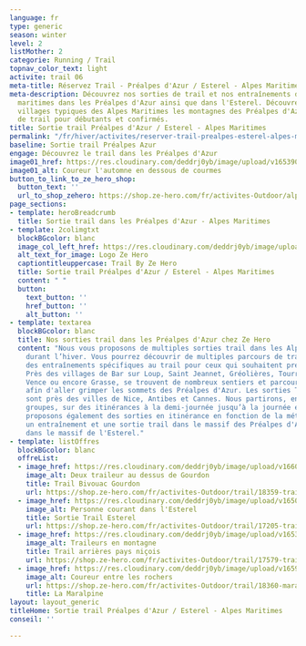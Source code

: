```yaml
---
language: fr
type: generic
season: winter
level: 2
listMother: 2
categorie: Running / Trail
topnav_color_text: light
activite: trail 06
meta-title: Réservez Trail - Préalpes d'Azur / Esterel - Alpes Maritimes
meta-description: Découvrez nos sorties de trail et nos entraînements dans les Alpes
  maritimes dans les Préalpes d'Azur ainsi que dans l'Esterel. Découvrez depuis les
  villages typiques des Alpes Maritimes les montagnes des Préalpes d'Azur. Des sorties
  de trail pour débutants et confirmés.
title: Sortie trail Préalpes d'Azur / Esterel - Alpes Maritimes
permalink: "/fr/hiver/activites/reserver-trail-prealpes-esterel-alpes-maritimes"
baseline: Sortie trail Préalpes Azur
engage: Découvrez le trail dans les Préalpes d'Azur
image01_href: https://res.cloudinary.com/deddrj0yb/image/upload/v1653904886/website/By%20Ze%20Hero%20Activity/IMG_20201017_144143_BURST021.jpg
image01_alt: Coureur l'automne en dessous de courmes
button_to_link_to_ze_hero_shop:
  button_text: ''
  url_to_shop_zehero: https://shop.ze-hero.com/fr/activites-Outdoor/alpes-maritimes/trail
page_sections:
- template: heroBreadcrumb
  title: Sortie trail dans les Préalpes d'Azur - Alpes Maritimes
- template: 2colimgtxt
  blockBGcolor: blanc
  image_col_left_href: https://res.cloudinary.com/deddrj0yb/image/upload/v1640094644/website/logo/Sur%20fond%20clair/logo-ze-hero-horizontal_4_a3dhvk.png
  alt_text_for_image: Logo Ze Hero
  captiontitleuppercase: Trail By Ze Hero
  title: Sortie trail Préalpes d'Azur / Esterel - Alpes Maritimes
  content: " "
  button:
    text_button: ''
    href_button: ''
    alt_button: ''
- template: textarea
  blockBGcolor: blanc
  title: Nos sorties trail dans les Préalpes d'Azur chez Ze Hero
  content: "Nous vous proposons de multiples sorties trail dans les Alpes Maritimes
    durant l’hiver. Vous pourrez découvrir de multiples parcours de trail ainsi que
    des entraînements spécifiques au trail pour ceux qui souhaitent préparer des compétitions.
    Près des villages de Bar sur Loup, Saint Jeannet, Gréolières, Tourrettes sur Loup,
    Vence ou encore Grasse, se trouvent de nombreux sentiers et parcours de trail
    afin d'aller grimper les sommets des Préalpes d'Azur. Les sorties Trail et entraînements
    sont près des villes de Nice, Antibes et Cannes. Nous partirons, en fonction des
    groupes, sur des itinérances à la demi-journée jusqu’à la journée entière. Nous
    proposons également des sorties en itinérance en fonction de la météo.  \nRéservez
    un entraînement et une sortie trail dans le massif des Préalpes d'Azur ainsi que
    dans le massif de l'Esterel."
- template: listOffres
  blockBGcolor: blanc
  offreList:
  - image_href: https://res.cloudinary.com/deddrj0yb/image/upload/v1660059824/website/By%20Ze%20Hero%20Activity/IMG20210417105538.jpg
    image_alt: Deux traileur au dessus de Gourdon
    title: Trail Bivouac Gourdon
    url: https://shop.ze-hero.com/fr/activites-Outdoor/trail/18359-trail-bivouac-gourdon-alpe-maritimes-2-journees-dendurance-trail-yann-alarcon
  - image_href: https://res.cloudinary.com/deddrj0yb/image/upload/v1650619667/website/By%20Ze%20Hero%20Activity/_D5C4137_-lr.jpg
    image_alt: Personne courant dans l'Esterel
    title: Sortie Trail Esterel
    url: https://shop.ze-hero.com/fr/activites-Outdoor/trail/17205-trail-journee-activite-ze-hero
  - image_href: https://res.cloudinary.com/deddrj0yb/image/upload/v1653904865/website/By%20Ze%20Hero%20Activity/IMG_20200723_151838.jpg
    image_alt: Traileurs en montagne
    title: Trail arrières pays niçois
    url: https://shop.ze-hero.com/fr/activites-Outdoor/trail/17579-trail-journee-levens-ze-hero-yann-alarcon
  - image_href: https://res.cloudinary.com/deddrj0yb/image/upload/v1659957076/website/By%20Ze%20Hero%20Activity/IMG_20201017_145050_016.jpg
    image_alt: Coureur entre les rochers
    url: https://shop.ze-hero.com/fr/activites-Outdoor/trail/18360-maralpine-traversee-des-prealpes-dazur-2-jours-nuit-gite-ze-hero-yann-alarcon
    title: La Maralpine
layout: layout_generic
titleHome: Sortie trail Préalpes d'Azur / Esterel - Alpes Maritimes
conseil: ''

---
```

